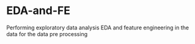 # EDA-and-FE
Performing exploratory data analysis EDA and feature engineering in the data for the data pre processing
